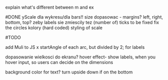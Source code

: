 
explain what's different between m and ex

#DONE
yScale dla wykresu/dla bars!! 
size dopasowac - margins? left, right, bottom, top? zeby labels sie zmiescily tez
(number of) ticks to be fixed
fix the circles
kolory (hard coded)
styling of scale

#TODO

add Muli to JS
x startAngle of each arc, but divided by 2; for labels

dopasowanie wielkosci do ekranu?
hover effect- show labels, when you hover
input, so users can decide on the dimensions

background color for text?
turn upside down if on the bottom



